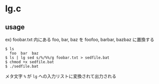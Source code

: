 # lg.c
## usage
ex) foobar.txt 内にある foo, bar, baz を foofoo, barbar, bazbaz に置換する

```
$ ls
  foo  bar  baz
$ ls | lg sed s/%/%%/g foobar.txt > sedfile.bat
$ chmod +x sedfile.bat
$ ./sedfile.bat
```

メタ文字 `%` が `lg` への入力リストに変換されて出力される
